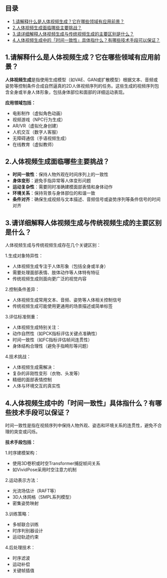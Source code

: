 ## 目录

- [1.请解释什么是人体视频生成？它在哪些领域有应用前景？](#1.请解释什么是人体视频生成？它在哪些领域有应用前景？)
- [2.人体视频生成面临哪些主要挑战？](#2.人体视频生成面临哪些主要挑战？)
- [3.请详细解释人体视频生成与传统视频生成的主要区别是什么？](3.请详细解释人体视频生成与传统视频生成的主要区别是什么？)
- [4.人体视频生成中的「时间一致性」具体指什么？有哪些技术手段可以保证？](#4.人体视频生成中的「时间一致性」具体指什么？有哪些技术手段可以保证？)


<h2 id="1.请解释什么是人体视频生成？它在哪些领域有应用前景？">1.请解释什么是人体视频生成？它在哪些领域有应用前景？</h2>

**人体视频生成**是指使用生成模型（如VAE、GAN或扩散模型）根据文本、音频或姿势等控制条件合成自然逼真的2D人体视频序列的任务。这些生成的视频序列包含全身或半身人体形象，包括身体部位和面部的详细运动表现。

**应用领域包括：**
- 电影制作（虚拟角色动画）
- 视频游戏（NPC行为生成）
- AR/VR（虚拟化身创建）
- 人机交互（数字人客服）
- 无障碍通信（手语视频生成）
- 在线教育（虚拟教师）


<h2 id="2.人体视频生成面临哪些主要挑战？">2.人体视频生成面临哪些主要挑战？</h2>

- **时间一致性**：保持人物外观在时间序列上的一致性
- **身体变形**：避免手指异常等人体变形问题
- **运动复杂性**：需要同时准确建模面部表情和身体动作
- **环境关系**：保持背景与身体部位的和谐一致
- **条件对齐**：确保生成视频与文本描述、音频信号或姿势序列等条件信号的时间对齐


<h2 id="3.请详细解释人体视频生成与传统视频生成的主要区别是什么？">3.请详细解释人体视频生成与传统视频生成的主要区别是什么？</h2>

人体视频生成与传统视频生成存在几个关键区别：

1.生成对象特异性：
- 人体视频生成专注于人体形象（包括全身或半身）
- 需要处理面部表情、肢体动作等人体特有特征
- 传统视频生成则面向更广泛的视觉内容

2.控制条件差异：
- 人体视频生成常用文本、音频、姿势等人体相关控制信号
- 传统视频生成可能使用更通用的场景描述或简单标签

3.评估标准侧重：
- 人体视频生成特别关注：
- 动作自然性（如PCK指标评估关键点准确性）
- 时间一致性（如FC指标评估帧间连贯性）
- 身体结构合理性（避免手指畸形等问题）

4.技术挑战：
- 人体视频生成需解决：
- 复杂的非刚性变形（衣物、头发等）
- 精细的面部表情控制
- 人体与环境交互的真实性


<h2 id="4.人体视频生成中的「时间一致性」具体指什么？有哪些技术手段可以保证？">4.人体视频生成中的「时间一致性」具体指什么？有哪些技术手段可以保证？</h2>

时间一致性是指在视频序列中保持人物外观、姿态和环境关系的连贯性，避免不合理的突变或闪烁。

**技术手段包括：**

1.时序建模架构：
- 使用3D卷积或时空Transformer捕捉帧间关系
- 如VividPose采用时空注意力机制

2.运动表示方法：
- 光流场估计（RAFT等）
- 3D人体网格（SMPL系列模型）
- 密集姿势映射

3.训练策略：
- 多帧联合训练
- 时序判别器设计
- 运动轨迹约束

4.后处理技术：
- 时序滤波
- 运动补偿
- 关键帧插值